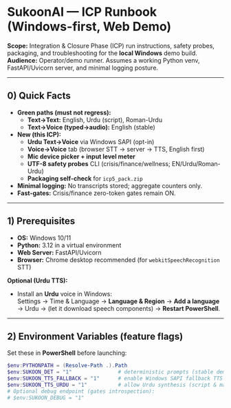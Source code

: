 ﻿# SukoonAI — ICP Runbook (Windows-first, Web Demo)

**Scope:** Integration & Closure Phase (ICP) run instructions, safety probes, packaging, and troubleshooting for the **local Windows** demo build.  
**Audience:** Operator/demo runner. Assumes a working Python venv, FastAPI/Uvicorn server, and minimal logging posture.

---

## 0) Quick Facts

- **Green paths (must not regress):**
  - **Text→Text:** English, Urdu (script), Roman-Urdu
  - **Text→Voice (typed→audio):** English (stable)
- **New (this ICP):**
  - **Urdu Text→Voice** via Windows SAPI (opt-in)
  - **Voice→Voice** tab (browser STT → server → TTS, English first)
  - **Mic device picker + input level meter**
  - **UTF-8 safety probes** CLI (crisis/finance/wellness; EN/Urdu/Roman-Urdu)
  - **Packaging self-check** for `icp5_pack.zip`
- **Minimal logging:** No transcripts stored; aggregate counters only.
- **Fast-gates:** Crisis/finance zero-token gates remain ON.

---

## 1) Prerequisites

- **OS:** Windows 10/11  
- **Python:** 3.12 in a virtual environment  
- **Web Server:** FastAPI/Uvicorn  
- **Browser:** Chrome desktop recommended (for `webkitSpeechRecognition` STT)

**Optional (Urdu TTS):**
- Install an **Urdu** voice in Windows:  
  Settings → Time & Language → **Language & Region** → **Add a language** → Urdu → (let it download speech components) → **Restart PowerShell**.

---

## 2) Environment Variables (feature flags)

Set these in **PowerShell** before launching:

```powershell
$env:PYTHONPATH = (Resolve-Path .).Path
$env:SUKOON_DET = "1"               # deterministic prompts (stable demo runs)
$env:SUKOON_TTS_FALLBACK = "1"      # enable Windows SAPI fallback TTS (English + Urdu)
$env:SUKOON_TTS_URDU = "1"          # allow Urdu synthesis (script & mapped Roman-Urdu). Set "0" to disable.
# Optional debug endpoint (gates introspection):
# $env:SUKOON_DEBUG = "1"
